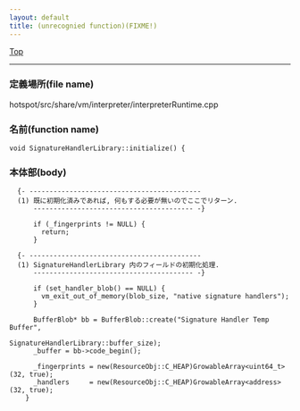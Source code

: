 ```yaml
---
layout: default
title: (unrecognied function)(FIXME!)
---
```

[Top](../index.html)

--- 
### 定義場所(file name)
hotspot/src/share/vm/interpreter/interpreterRuntime.cpp

### 名前(function name)
```
void SignatureHandlerLibrary::initialize() {
```

### 本体部(body)
```
  {- -------------------------------------------
  (1) 既に初期化済みであれば, 何もする必要が無いのでここでリターン.
      ---------------------------------------- -}

	  if (_fingerprints != NULL) {
	    return;
	  }

  {- -------------------------------------------
  (1) SignatureHandlerLibrary 内のフィールドの初期化処理.
      ---------------------------------------- -}

	  if (set_handler_blob() == NULL) {
	    vm_exit_out_of_memory(blob_size, "native signature handlers");
	  }
	
	  BufferBlob* bb = BufferBlob::create("Signature Handler Temp Buffer",
	                                      SignatureHandlerLibrary::buffer_size);
	  _buffer = bb->code_begin();
	
	  _fingerprints = new(ResourceObj::C_HEAP)GrowableArray<uint64_t>(32, true);
	  _handlers     = new(ResourceObj::C_HEAP)GrowableArray<address>(32, true);
	}
	
```


